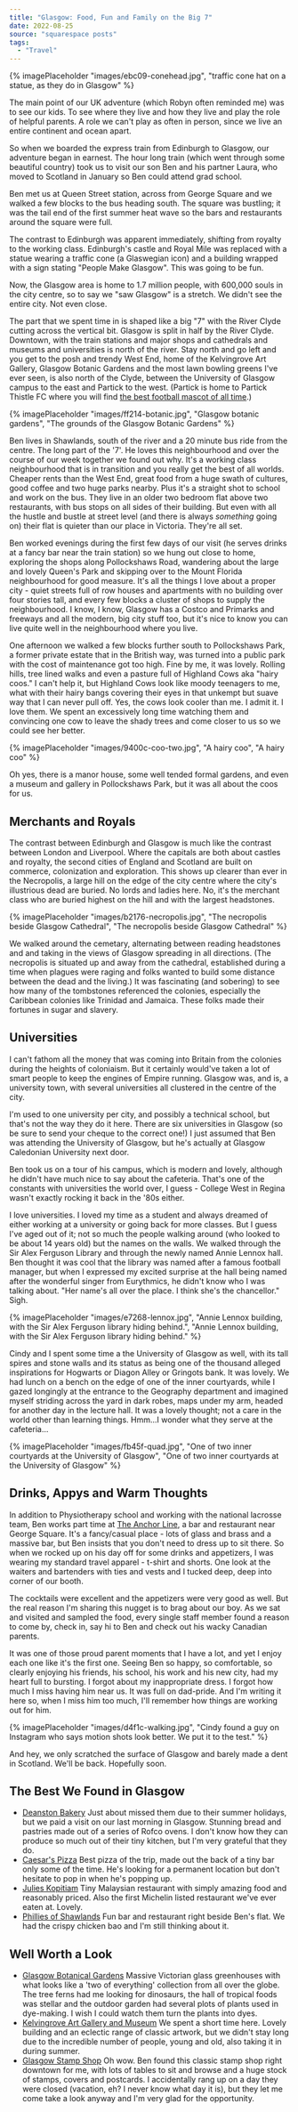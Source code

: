 ```yaml
---
title: "Glasgow: Food, Fun and Family on the Big 7"
date: 2022-08-25
source: "squarespace posts"
tags: 
  - "Travel"
---
```


{% imagePlaceholder "images/ebc09-conehead.jpg", "traffic cone hat on a statue, as they do in Glasgow" %}


The main point of our UK adventure (which Robyn often reminded me) was to see our kids. To see where they live and how they live and play the role of helpful parents. A role we can't play as often in person, since we live an entire continent and ocean apart.

So when we boarded the express train from Edinburgh to Glasgow, our adventure began in earnest. The hour long train (which went through some beautiful country) took us to visit our son Ben and his partner Laura, who moved to Scotland in January so Ben could attend grad school.

Ben met us at Queen Street station, across from George Square and we walked a few blocks to the bus heading south. The square was bustling; it was the tail end of the first summer heat wave so the bars and restaurants around the square were full.

The contrast to Edinburgh was apparent immediately, shifting from royalty to the working class. Edinburgh's castle and Royal Mile was replaced with a statue wearing a traffic cone (a Glaswegian icon) and a building wrapped with a sign stating "People Make Glasgow". This was going to be fun.

Now, the Glasgow area is home to 1.7 million people, with 600,000 souls in the city centre, so to say we "saw Glasgow" is a stretch. We didn't see the entire city. Not even close.

The part that we spent time in is shaped like a big "7" with the River Clyde cutting across the vertical bit. Glasgow is split in half by the River Clyde. Downtown, with the train stations and major shops and cathedrals and museums and universities is north of the river. Stay north and go left and you get to the posh and trendy West End, home of the Kelvingrove Art Gallery, Glasgow Botanic Gardens and the most lawn bowling greens I've ever seen, is also north of the Clyde, between the University of Glasgow campus to the east and Partick to the west. (Partick is home to Partick Thistle FC where you will find [the best football mascot of all time](https://www.bbc.com/news/uk-scotland-glasgow-west-33225555).)

{% imagePlaceholder "images/ff214-botanic.jpg", "Glasgow botanic gardens", "The grounds of the Glasgow Botanic Gardens" %}

Ben lives in Shawlands, south of the river and a 20 minute bus ride from the centre. The long part of the '7'. He loves this neighbourhood and over the course of our week together we found out why. It's a working class neighbourhood that is in transition and you really get the best of all worlds. Cheaper rents than the West End, great food from a huge swath of cultures, good coffee and two huge parks nearby. Plus it's a straight shot to school and work on the bus. They live in an older two bedroom flat above two restaurants, with bus stops on all sides of their building. But even with all the hustle and bustle at street level (and there is always _something_ going on) their flat is quieter than our place in Victoria. They're all set.

Ben worked evenings during the first few days of our visit (he serves drinks at a fancy bar near the train station) so we hung out close to home, exploring the shops along Pollockshaws Road, wandering about the large and lovely Queen's Park and skipping over to the Mount Florida neighbourhood for good measure. It's all the things I love about a proper city - quiet streets full of row houses and apartments with no building over four stories tall, and every few blocks a cluster of shops to supply the neighbourhood. I know, I know, Glasgow has a Costco and Primarks and freeways and all the modern, big city stuff too, but it's nice to know you can live quite well in the neighbourhood where you live.

One afternoon we walked a few blocks further south to Pollockshaws Park, a former private estate that in the British way, was turned into a public park with the cost of maintenance got too high. Fine by me, it was lovely. Rolling hills, tree lined walks and even a pasture full of Highland Cows aka "hairy coos." I can't help it, but Highland Cows look like moody teenagers to me, what with their hairy bangs covering their eyes in that unkempt but suave way that I can never pull off. Yes, the cows look cooler than me. I admit it. I love them. We spent an excessively long time watching them and convincing one cow to leave the shady trees and come closer to us so we could see her better.

{% imagePlaceholder "images/9400c-coo-two.jpg", "A hairy coo", "A hairy coo" %}

Oh yes, there is a manor house, some well tended formal gardens, and even a museum and gallery in Pollockshaws Park, but it was all about the coos for us.

## Merchants and Royals

The contrast between Edinburgh and Glasgow is much like the contrast between London and Liverpool. Where the capitals are both about castles and royalty, the second cities of England and Scotland are built on commerce, colonization and exploration. This shows up clearer than ever in the Necropolis, a large hill on the edge of the city centre where the city's illustrious dead are buried. No lords and ladies here. No, it's the merchant class who are buried highest on the hill and with the largest headstones.

{% imagePlaceholder "images/b2176-necropolis.jpg", "The necropolis beside Glasgow Cathedral", "The necropolis beside Glasgow Cathedral" %}

We walked around the cemetary, alternating between reading headstones and and taking in the views of Glasgow spreading in all directions. (The necropolis is situated up and away from the cathedral, established during a time when plagues were raging and folks wanted to build some distance between the dead and the living.) It was fascinating (and sobering) to see how many of the tombstones referenced the colonies, especially the Caribbean colonies like Trinidad and Jamaica. These folks made their fortunes in sugar and slavery.

## Universities

I can't fathom all the money that was coming into Britain from the colonies during the heights of coloniaism. But it certainly would've taken a lot of smart people to keep the engines of Empire running. Glasgow was, and is, a university town, with several universities all clustered in the centre of the city.

I'm used to one university per city, and possibly a technical school, but that's not the way they do it here. There are six universities in Glasgow (so be sure to send your cheque to the correct one!) I just assumed that Ben was attending the University of Glasgow, but he's actually at Glasgow Caledonian University next door.

Ben took us on a tour of his campus, which is modern and lovely, although he didn't have much nice to say about the cafeteria. That's one of the constants with universities the world over, I guess - College West in Regina wasn't exactly rocking it back in the '80s either.

I love universities. I loved my time as a student and always dreamed of either working at a university or going back for more classes. But I guess I've aged out of it; not so much the people walking around (who looked to be about 14 years old) but the names on the walls. We walked through the Sir Alex Ferguson Library and through the newly named Annie Lennox hall. Ben thought it was cool that the library was named after a famous football manager, but when I expressed my excited surprise at the hall being named after the wonderful singer from Eurythmics, he didn't know who I was talking about. "Her name's all over the place. I think she's the chancellor." Sigh.

{% imagePlaceholder "images/e7268-lennox.jpg", "Annie Lennox building, with the Sir Alex Ferguson library hiding behind.", "Annie Lennox building, with the Sir Alex Ferguson library hiding behind." %}

Cindy and I spent some time a the University of Glasgow as well, with its tall spires and stone walls and its status as being one of the thousand alleged inspirations for Hogwarts or Diagon Alley or Gringots bank. It was lovely. We had lunch on a bench on the edge of one of the inner courtyards, while I gazed longingly at the entrance to the Geography department and imagined myself striding across the yard in dark robes, maps under my arm, headed for another day in the lecture hall. It was a lovely thought; not a care in the world other than learning things. Hmm...I wonder what they serve at the cafeteria...

{% imagePlaceholder "images/fb45f-quad.jpg", "One of two inner courtyards at the University of Glasgow", "One of two inner courtyards at the University of Glasgow" %}

## Drinks, Appys and Warm Thoughts

In addition to Physiotherapy school and working with the national lacrosse team, Ben works part time at [The Anchor Line](https://www.theanchorline.co.uk/), a bar and restaurant near George Square. It's a fancy/casual place - lots of glass and brass and a massive bar, but Ben insists that you don't need to dress up to sit there. So when we rocked up on his day off for some drinks and appetizers, I was wearing my standard travel apparel - t-shirt and shorts. One look at the waiters and bartenders with ties and vests and I tucked deep, deep into corner of our booth.

The cocktails were excellent and the appetizers were very good as well. But the real reason I'm sharing this nugget is to brag about our boy. As we sat and visited and sampled the food, every single staff member found a reason to come by, check in, say hi to Ben and check out his wacky Canadian parents.

It was one of those proud parent moments that I have a lot, and yet I enjoy each one like it's the first one. Seeing Ben so happy, so comfortable, so clearly enjoying his friends, his school, his work and his new city, had my heart full to bursting. I forgot about my inappropriate dress. I forgot how much I miss having him near us. It was full on dad-pride. And I'm writing it here so, when I miss him too much, I'll remember how things are working out for him.

{% imagePlaceholder "images/d4f1c-walking.jpg", "Cindy found a guy on Instagram who says motion shots look better. We put it to the test." %}

And hey, we only scratched the surface of Glasgow and barely made a dent in Scotland. We'll be back. Hopefully soon.

## The Best We Found in Glasgow

- [Deanston Bakery](https://www.deanstonbakery.com/) Just about missed them due to their summer holidays, but we paid a visit on our last morning in Glasgow. Stunning bread and pastries made out of a series of Rofco ovens. I don't know how they can produce so much out of their tiny kitchen, but I'm very grateful that they do.
- [Caesar's Pizza](https://www.glasgowlive.co.uk/whats-on/food-drink-news/new-pizza-place-caesars-opens-21970521) Best pizza of the trip, made out the back of a tiny bar only some of the time. He's looking for a permanent location but don't hesitate to pop in when he's popping up.
- [Julies Kopitiam](https://www.julieskopitiam.com/) Tiny Malaysian restaurant with simply amazing food and reasonably priced. Also the first Michelin listed restaurant we've ever eaten at. Lovely.
- [Phillies of Shawlands](http://philliesbar.co.uk/) Fun bar and restaurant right beside Ben's flat. We had the crispy chicken bao and I'm still thinking about it.

## Well Worth a Look

- [Glasgow Botanical Gardens](https://glasgowbotanicgardens.co.uk/) Massive Victorian glass greenhouses with what looks like a 'two of everything' collection from all over the globe. The tree ferns had me looking for dinosaurs, the hall of tropical foods was stellar and the outdoor garden had several plots of plants used in dye-making. I wish I could watch them turn the plants into dyes.
- [Kelvingrove Art Gallery and Museum](https://www.glasgowlife.org.uk/museums/venues/kelvingrove-art-gallery-and-museum) We spent a short time here. Lovely building and an eclectic range of classic artwork, but we didn't stay long due to the incredible number of people, young and old, also taking it in during summer.
- [Glasgow Stamp Shop](https://www.glasgowstampshop.co.uk/shop/) Oh wow. Ben found this classic stamp shop right downtown for me, with lots of tables to sit and browse and a huge stock of stamps, covers and postcards. I accidentally rang up on a day they were closed (vacation, eh? I never know what day it is), but they let me come take a look anyway and I'm very glad for the opportunity.
